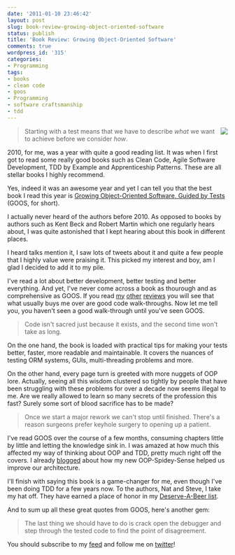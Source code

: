 ```yaml
---
date: '2011-01-10 23:46:42'
layout: post
slug: book-review-growing-object-oriented-software
status: publish
title: 'Book Review: Growing Object-Oriented Software'
comments: true
wordpress_id: '315'
categories:
- Programming
tags:
- books
- clean code
- goos
- Programming
- software craftsmanship
- tdd
---
```


[<img src="http://codelord.net/wp-content/uploads/2010/12/goos.jpg" style="float: right;"/>](http://www.amazon.com/gp/product/0321503627?ie=UTF8&tag=thcodu02-20&linkCode=as2&camp=1789&creative=9325&creativeASIN=0321503627)

> Starting with a test means that we have to describe _what_ we want to achieve before we consider _how_.

2010, for me, was a year with quite a good reading list. It was when I first got to read some really good books such as Clean Code, Agile Software Development, TDD by Example and  Apprenticeship Patterns. These are all stellar books I highly recommend.

Yes, indeed it was an awesome year and yet I can tell you that the best book I read this year is [Growing Object-Oriented Software, Guided by Tests](http://www.amazon.com/gp/product/0321503627?ie=UTF8&tag=thcodu02-20&linkCode=as2&camp=1789&creative=9325&creativeASIN=0321503627)<img src="http://www.assoc-amazon.com/e/ir?t=thcodu02-20&l=as2&o=1&a=0321503627" style="width: 0; height: 0; display: none; border: none !important;"> (GOOS, for short).

I actually never heard of the authors before 2010. As opposed to books by authors such as Kent Beck and Robert Martin which one regularly hears about, I was quite astonished that I kept hearing about this book in different places.

I heard talks mention it, I saw lots of tweets about it and quite a few people that I highly value were praising it. This picked my interest and boy, am I glad I decided to add it to my pile.

I've read a lot about better development, better testing and better everything. And yet, I've never come across a book as thourough and as comprehensive as GOOS. If you read [my](http://www.codelord.net/2010/06/15/book-review-clean-code/) [other](http://www.codelord.net/2010/05/02/agile-software-development-you-will-never-code-the-same-again/) [reviews](http://www.codelord.net/2010/01/12/every-coder-should-read-tdd-by-example/) you will see that what usually buys me over are good code walk-throughs. Now let me tell you, you haven't seen a good walk-through until you've seen GOOS.


> Code isn't sacred just because it exists, and the second time won't take as long.


On the one hand, the book is loaded with practical tips for making your tests better, faster, more readable and maintainable. It covers the nuances of testing ORM systems, GUIs, multi-threading problems and more.

On the other hand, every page turn is greeted with more nuggets of OOP lore. Actually, seeing all this wisdom clustered so tightly by people that have been struggling with these problems for over a decade now seems illegal to me. Are we really allowed to learn so many secrets of the profession this fast? Surely some sort of blood sacrifice has to be made?


> Once we start a major rework we can't stop until finished. There's a reason surgeons prefer keyhole surgery to opening up a patient.


I've read GOOS over the course of a few months, consuming chapters little by little and letting the knowledge sink in. I was amazed at how much this affected my way of thinking about OOP and TDD, pretty much right off the covers. I already [blogged](http://www.codelord.net/2010/12/18/adding-goos-sauce-to-gwt-mvp/) about how my new OOP-Spidey-Sense helped us improve our architecture.

I'll finish with saying this book is a game-changer for me, even though I've been doing TDD for a few years now. To the authors, Nat and Steve, I take my hat off. They have earned a place of honor in my [Deserve-A-Beer list](http://twitter.com/#!/avivby/deserve-a-beer).

And to sum up all these great quotes from GOOS, here's another gem:


> The last thing we should have to do is crack open the debugger and step through the tested code to find the point of disagreement.


You should subscribe to my [feed](http://feeds.feedburner.com/TheCodeDump) and follow me on [twitter](http://twitter.com/avivby)!


